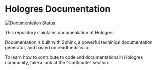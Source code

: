 
# Hologres Documentation

[![Documentation Status](https://readthedocs.org/projects/hologres/badge/?version=latest)](https://readthedocs.org/projects/hologres/)

This repository maintains documentation of Hologres.
      
Documentation is built with Sphinx, a powerful techinical documentation generator, and hosted on readthedocs.io.

To learn how to contribute to code and documentations in Hologres community, take a look at the "Contribute" section.

